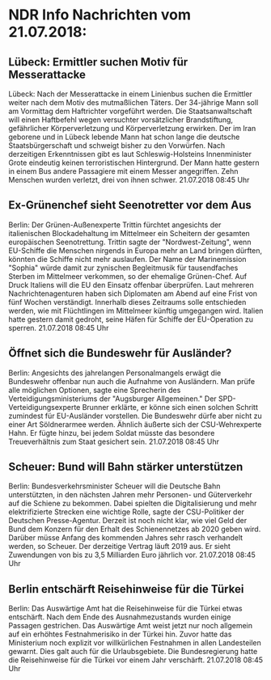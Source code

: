 # NDR Info Nachrichten vom 21.07.2018:


## Lübeck: Ermittler suchen Motiv für Messerattacke
Lübeck: Nach der Messerattacke in einem Linienbus suchen die Ermittler weiter nach dem Motiv des mutmaßlichen Täters. Der 34-jährige Mann soll am Vormittag dem Haftrichter vorgeführt werden. Die Staatsanwaltschaft will einen Haftbefehl wegen versuchter vorsätzlicher Brandstiftung, gefährlicher Körperverletzung und Körperverletzung erwirken. Der im Iran geborene und in Lübeck lebende Mann hat schon lange die deutsche Staatsbürgerschaft und schweigt bisher zu den Vorwürfen. Nach derzeitigen Erkenntnissen gibt es laut Schleswig-Holsteins Innenminister Grote eindeutig keinen terroristischen Hintergrund. Der Mann hatte gestern in einem Bus andere Passagiere mit einem Messer angegriffen. Zehn Menschen wurden verletzt, drei von ihnen schwer. 21.07.2018 08:45 Uhr 

## Ex-Grünenchef sieht Seenotretter vor dem Aus
Berlin: Der Grünen-Außenexperte Trittin fürchtet angesichts der italienischen Blockadehaltung im Mittelmeer ein Scheitern der gesamten europäischen Seenotrettung. Trittin sagte der "Nordwest-Zeitung", wenn EU-Schiffe die Menschen nirgends in Europa mehr an Land bringen dürften, könnten die Schiffe nicht mehr auslaufen. Der Name der Marinemission "Sophia" würde damit zur zynischen Begleitmusik für tausendfaches Sterben im Mittelmeer verkommen, so der ehemalige Grünen-Chef. Auf Druck Italiens will die EU den Einsatz offenbar überprüfen. Laut mehreren Nachrichtenagenturen haben sich Diplomaten am Abend auf eine Frist von fünf Wochen verständigt. Innerhalb dieses Zeitraums solle entschieden werden, wie mit Flüchtlingen im Mittelmeer künftig umgegangen wird. Italien hatte gestern damit gedroht, seine Häfen für Schiffe der EU-Operation zu sperren. 21.07.2018 08:45 Uhr 

## Öffnet sich die Bundeswehr für Ausländer?
Berlin: Angesichts des jahrelangen Personalmangels erwägt die Bundeswehr offenbar nun auch die Aufnahme von Ausländern. Man prüfe alle möglichen Optionen, sagte eine Sprecherin des Verteidigungsministeriums der "Augsburger Allgemeinen." Der SPD-Verteidigungsexperte Brunner erklärte, er könne sich einen solchen Schritt zumindest für EU-Ausländer vorstellen. Die Bundeswehr dürfe aber nicht zu einer Art Söldnerarmee werden. Ähnlich äußerte sich der CSU-Wehrexperte Hahn. Er fügte hinzu, bei jedem Soldat müsste das besondere Treueverhältnis zum Staat gesichert sein. 21.07.2018 08:45 Uhr 

## Scheuer: Bund will Bahn stärker unterstützen
Berlin:   Bundesverkehrsminister Scheuer will die Deutsche Bahn unterstützten, in den nächsten Jahren mehr Personen- und Güterverkehr auf die Schiene zu bekommen. Dabei spielten die Digitalisierung und mehr elektrifizierte Strecken eine wichtige Rolle, sagte der CSU-Politiker der Deutschen Presse-Agentur. Derzeit ist noch nicht klar, wie viel Geld der Bund dem Konzern für den Erhalt des Schienennetzes ab 2020 geben wird. Darüber müsse Anfang des kommenden Jahres sehr rasch verhandelt werden, so Scheuer. Der derzeitige Vertrag läuft 2019 aus. Er sieht Zuwendungen von bis zu 3,5 Milliarden Euro jährlich vor. 21.07.2018 08:45 Uhr 

## Berlin entschärft Reisehinweise für die Türkei
Berlin: Das Auswärtige Amt hat die Reisehinweise für die Türkei etwas entschärft. Nach dem Ende des Ausnahmezustands wurden einige Passagen gestrichen. Das Auswärtige Amt weist jetzt nur noch allgemein auf ein erhöhtes Festnahmerisiko in der Türkei hin. Zuvor hatte das Ministerium noch explizit vor willkürlichen Festnahmen in allen Landesteilen gewarnt. Dies galt auch für die Urlaubsgebiete. Die Bundesregierung hatte die Reisehinweise für die Türkei vor einem Jahr verschärft. 21.07.2018 08:45 Uhr 

